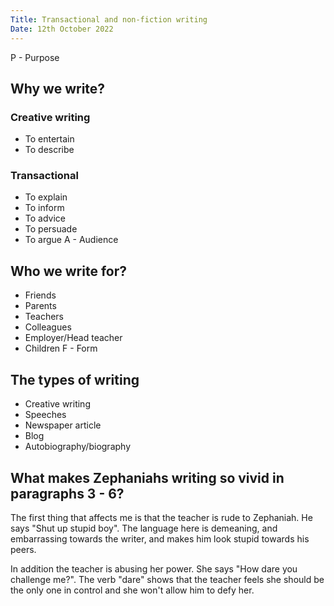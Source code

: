 ```yaml
---
Title: Transactional and non-fiction writing
Date: 12th October 2022
---
```


P - Purpose
## Why we write?
### Creative writing
* To entertain
* To describe
### Transactional
* To explain
* To inform
* To advice
* To persuade
* To argue
A - Audience
## Who we write for?
* Friends
* Parents
* Teachers
* Colleagues
* Employer/Head teacher
* Children
F - Form
## The types of writing
* Creative writing
* Speeches
* Newspaper article
* Blog
* Autobiography/biography

## What makes Zephaniahs writing so vivid in paragraphs 3 - 6?
The first thing that affects me is that the teacher is rude to Zephaniah. He
says "Shut up stupid boy". The language here is demeaning, and embarrassing
towards the writer, and makes him look stupid towards his peers.

In addition the teacher is abusing her power. She says "How dare you challenge
me?". The verb "dare" shows that the teacher feels she should be the only one
in control and she won't allow him to defy her.
